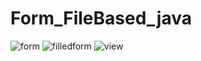 # Form_FileBased_java
![form](https://user-images.githubusercontent.com/82468072/138591767-3af8a5bb-2629-4ab7-99a8-57851fa09c11.PNG)
![filledform](https://user-images.githubusercontent.com/82468072/138591771-7ad6fa16-2ef5-4d81-85e5-e5908b0c7d75.PNG)
![view](https://user-images.githubusercontent.com/82468072/138591770-2bdfeb80-5057-41f3-b1a9-5a6c0e404bff.PNG)

